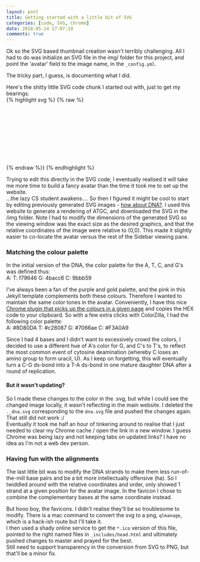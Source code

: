 ```yaml
---
layout: post
title: Getting started with a little bit of SVG  
categories: [code, SVG, Chrome]
date: 2018-05-14 17:07:19
comments: true
---
```


Ok so the SVG based thumbnail creation wasn't terribly challenging. All I had to do was initialize an SVG file in the img/ folder for this project, and point the 'avatar' field to the image name, in the `_config.yml`.  

The tricky part, I guess, is documenting what I did.   

<!--more-->

Here's the shitty little SVG code chunk I started out with, just to get my bearings.  
{% highlight svg %}
{% raw %}
<svg width="100%" height="100%" version="1.1" xmlns="http://www.w3.org/2000/svg">

<defs>
<linearGradient id="fill" x1="0%" y1="0%" x2="0%" y2="100%">
<stop offset="0%" style="stop-color:rgb(224,224,224);stop-opacity:1"/>
<stop offset="100%" style="stop-color:rgb(153,153,153);stop-opacity:1"/>
</linearGradient>
</defs>

<path d="M 0 0 L 64 0 L 32 64 z" stroke="colourname" fill="url(#fill)"/>

</svg>
{% endraw %}}
{% endhighlight %}

Trying to edit this directly in the SVG code, I eventually realised it will take me more time to build a fancy avatar than the time it took me to set up the website.  
...the lazy CS student awakens....
So then I figured it might be cool to start by editing previously generated SVG images - [how about DNA?](http://petercollingridge.appspot.com/draw-dna). I used this website to generate a rendering of ATGC, and downloaded the SVG in the /img folder. Note I had to modify the dimensions of the generated SVG so the viewing window was the exact size as the desired graphics, and that the relative coordinates of the image were relative to (0,0). This made it slightly easier to co-locate the avatar versus the rest of the Sidebar viewing pane.  

### Matching the colour palette  
In the initial version of the DNA, the color palette for the A, T, C, and G's was defined thus:  
A: 
T: f79646
G: 4bacc6
C: 9bbb59

I've always been a fan of the purple and gold palette, and the pink in this Jekyll template complements both these colours. Therefore I wanted to maintain the same color tones in the avatar. Conveniently, I have this nice [Chrome plugin that picks up the colours in a given page](https://chrome.google.com/webstore/detail/colorzilla/bhlhnicpbhignbdhedgjhgdocnmhomnp?hl=en) and copies the HEX code to your clipboard. So with a few extra clicks with ColorZilla, I had the following color palette:  
A: #8D80DA
T: #c28087
G: #7066ae
C: #F3A0A9

Since I had 4 bases and I didn't want to excessively crowd the colors, I decided to use a different hue of A's color for G, and C's to T's, to reflect the most common event of cytosine deamination (whereby C loses an amino group to form uracil, U). As I keep on forgetting, this will eventually turn a C-G ds-bond into a T-A ds-bond in one mature daughter DNA after a round of replication.  

#### But it wasn't updating?  
So I made these changes to the color in the .svg, but while I could see the changed image locally, it wasn't reflecting in the main website. I deleted the `._dna.svg` corresponding to the `dna.svg` file and pushed the changes again. That still did not work :/  
Eventually it took me half an hour of tinkering around to realise that I just needed to clear my Chrome cache / open the link in a new window. I guess Chrome was being lazy and not keeping tabs on updated links? I have no idea as I'm not a web dev person.  

### Having fun with the alignments  
The last little bit was to modify the DNA strands to make them less run-of-the-mill base pairs and be a bit more intellectually offensive (ha). So I twiddled around with the relative coordinates and order, only showed 1 strand at a given position for the avatar image. In the favicon I chose to combine the complementary bases at the same coordinate instead.  

But hooo boy, the favicons. I didn't realise they'll be so troublesome to modify. There is a mac command to convert the svg to a png, `qlmanage`, which is a hack-ish route but I'll take it.  
I then used a shady online service to get the `*.ico` version of this file, pointed to the right named files in `_includes/head.html` and ultimately pushed changes to master and prayed for the best.  
Still need to support transparency in the conversion from SVG to PNG, but that'll be a minor fix.  


